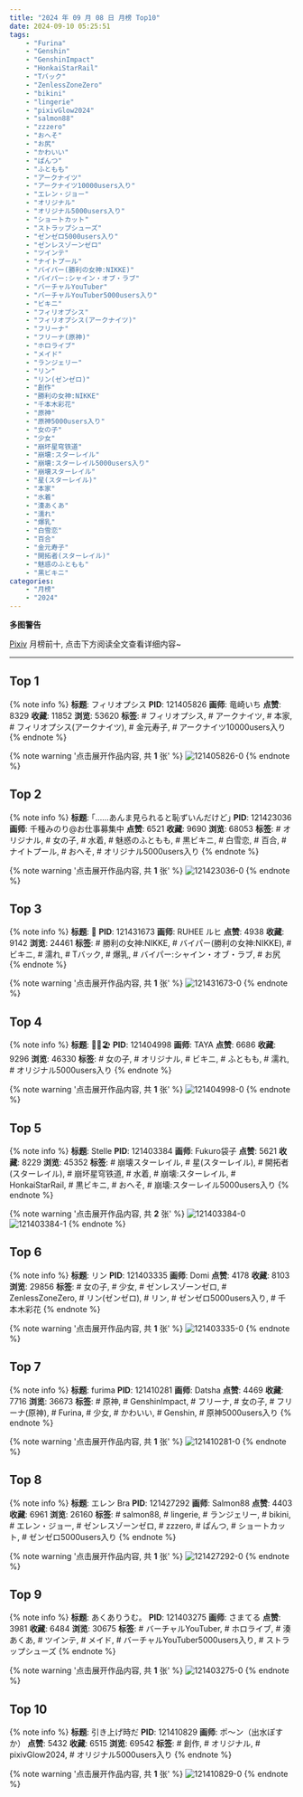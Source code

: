 ```yaml
---
title: "2024 年 09 月 08 日 月榜 Top10"
date: 2024-09-10 05:25:51
tags:
    - "Furina"
    - "Genshin"
    - "GenshinImpact"
    - "HonkaiStarRail"
    - "Tバック"
    - "ZenlessZoneZero"
    - "bikini"
    - "lingerie"
    - "pixivGlow2024"
    - "salmon88"
    - "zzzero"
    - "おへそ"
    - "お尻"
    - "かわいい"
    - "ぱんつ"
    - "ふともも"
    - "アークナイツ"
    - "アークナイツ10000users入り"
    - "エレン・ジョー"
    - "オリジナル"
    - "オリジナル5000users入り"
    - "ショートカット"
    - "ストラップシューズ"
    - "ゼンゼロ5000users入り"
    - "ゼンレスゾーンゼロ"
    - "ツインテ"
    - "ナイトプール"
    - "バイパー(勝利の女神:NIKKE)"
    - "バイパー:シャイン・オブ・ラブ"
    - "バーチャルYouTuber"
    - "バーチャルYouTuber5000users入り"
    - "ビキニ"
    - "フィリオプシス"
    - "フィリオプシス(アークナイツ)"
    - "フリーナ"
    - "フリーナ(原神)"
    - "ホロライブ"
    - "メイド"
    - "ランジェリー"
    - "リン"
    - "リン(ゼンゼロ)"
    - "創作"
    - "勝利の女神:NIKKE"
    - "千本木彩花"
    - "原神"
    - "原神5000users入り"
    - "女の子"
    - "少女"
    - "崩坏星穹铁道"
    - "崩壊:スターレイル"
    - "崩壊:スターレイル5000users入り"
    - "崩壊スターレイル"
    - "星(スターレイル)"
    - "本家"
    - "水着"
    - "湊あくあ"
    - "濡れ"
    - "爆乳"
    - "白雪恋"
    - "百合"
    - "金元寿子"
    - "開拓者(スターレイル)"
    - "魅惑のふともも"
    - "黒ビキニ"
categories:
    - "月榜"
    - "2024"
---
```


<i class="fa fa-triangle-exclamation"></i>**多图警告**<i class="fa fa-triangle-exclamation"></i>

[Pixiv](https://www.pixiv.net/) 月榜前十, 点击下方阅读全文查看详细内容~

<!-- more -->

---

## Top 1

{% note info %}
**标题**: フィリオプシス
**PID**: 121405826 **画师**: 竜崎いち
**点赞**: 8329 **收藏**: 11852 **浏览**: 53620
**标签**: # フィリオプシス, # アークナイツ, # 本家, # フィリオプシス(アークナイツ), # 金元寿子, # アークナイツ10000users入り
{% endnote %}

{% note warning '点击展开作品内容, 共 **1** 张' %}
![121405826-0](https://i.pixiv.re/img-original/img/2024/08/12/01/15/37/121405826_p0.jpg)
{% endnote %}

## Top 2

{% note info %}
**标题**: ｢……あんま見られると恥ずいんだけど｣
**PID**: 121423036 **画师**: 千種みのり@お仕事募集中
**点赞**: 6521 **收藏**: 9690 **浏览**: 68053
**标签**: # オリジナル, # 女の子, # 水着, # 魅惑のふともも, # 黒ビキニ, # 白雪恋, # 百合, # ナイトプール, # おへそ, # オリジナル5000users入り
{% endnote %}

{% note warning '点击展开作品内容, 共 **1** 张' %}
![121423036-0](https://i.pixiv.re/img-original/img/2024/08/12/17/56/33/121423036_p0.jpg)
{% endnote %}

## Top 3

{% note info %}
**标题**: 👙
**PID**: 121431673 **画师**: RUHEE ルヒ
**点赞**: 4938 **收藏**: 9142 **浏览**: 24461
**标签**: # 勝利の女神:NIKKE, # バイパー(勝利の女神:NIKKE), # ビキニ, # 濡れ, # Tバック, # 爆乳, # バイパー:シャイン・オブ・ラブ, # お尻
{% endnote %}

{% note warning '点击展开作品内容, 共 **1** 张' %}
![121431673-0](https://i.pixiv.re/img-original/img/2024/08/12/22/34/54/121431673_p0.jpg)
{% endnote %}

## Top 4

{% note info %}
**标题**: 🎀🌺🏖️
**PID**: 121404998 **画师**: TAYA
**点赞**: 6686 **收藏**: 9296 **浏览**: 46330
**标签**: # 女の子, # オリジナル, # ビキニ, # ふともも, # 濡れ, # オリジナル5000users入り
{% endnote %}

{% note warning '点击展开作品内容, 共 **1** 张' %}
![121404998-0](https://i.pixiv.re/img-original/img/2024/08/12/00/43/41/121404998_p0.jpg)
{% endnote %}

## Top 5

{% note info %}
**标题**: Stelle
**PID**: 121403384 **画师**: Fukuro袋子
**点赞**: 5621 **收藏**: 8229 **浏览**: 45352
**标签**: # 崩壊スターレイル, # 星(スターレイル), # 開拓者(スターレイル), # 崩坏星穹铁道, # 水着, # 崩壊:スターレイル, # HonkaiStarRail, # 黒ビキニ, # おへそ, # 崩壊:スターレイル5000users入り
{% endnote %}

{% note warning '点击展开作品内容, 共 **2** 张' %}
![121403384-0](https://i.pixiv.re/img-original/img/2024/08/12/00/00/52/121403384_p0.jpg)
![121403384-1](https://i.pixiv.re/img-original/img/2024/08/12/00/00/52/121403384_p1.jpg)
{% endnote %}

## Top 6

{% note info %}
**标题**: リン
**PID**: 121403335 **画师**: Domi
**点赞**: 4178 **收藏**: 8103 **浏览**: 29856
**标签**: # 女の子, # 少女, # ゼンレスゾーンゼロ, # ZenlessZoneZero, # リン(ゼンゼロ), # リン, # ゼンゼロ5000users入り, # 千本木彩花
{% endnote %}

{% note warning '点击展开作品内容, 共 **1** 张' %}
![121403335-0](https://i.pixiv.re/img-original/img/2024/08/12/00/00/40/121403335_p0.jpg)
{% endnote %}

## Top 7

{% note info %}
**标题**: furima
**PID**: 121410281 **画师**: Datsha
**点赞**: 4469 **收藏**: 7716 **浏览**: 36673
**标签**: # 原神, # GenshinImpact, # フリーナ, # 女の子, # フリーナ(原神), # Furina, # 少女, # かわいい, # Genshin, # 原神5000users入り
{% endnote %}

{% note warning '点击展开作品内容, 共 **1** 张' %}
![121410281-0](https://i.pixiv.re/img-original/img/2024/08/12/06/43/54/121410281_p0.png)
{% endnote %}

## Top 8

{% note info %}
**标题**: エレン Bra
**PID**: 121427292 **画师**: Salmon88
**点赞**: 4403 **收藏**: 6961 **浏览**: 26160
**标签**: # salmon88, # lingerie, # ランジェリー, # bikini, # エレン・ジョー, # ゼンレスゾーンゼロ, # zzzero, # ぱんつ, # ショートカット, # ゼンゼロ5000users入り
{% endnote %}

{% note warning '点击展开作品内容, 共 **1** 张' %}
![121427292-0](https://i.pixiv.re/img-original/img/2024/08/12/20/29/39/121427292_p0.jpg)
{% endnote %}

## Top 9

{% note info %}
**标题**: あくありうむ。
**PID**: 121403275 **画师**: さまてる
**点赞**: 3981 **收藏**: 6484 **浏览**: 30675
**标签**: # バーチャルYouTuber, # ホロライブ, # 湊あくあ, # ツインテ, # メイド, # バーチャルYouTuber5000users入り, # ストラップシューズ
{% endnote %}

{% note warning '点击展开作品内容, 共 **1** 张' %}
![121403275-0](https://i.pixiv.re/img-original/img/2024/08/12/00/00/18/121403275_p0.jpg)
{% endnote %}

## Top 10

{% note info %}
**标题**: 引き上げ時だ
**PID**: 121410829 **画师**: ポ～ン（出水ぽすか）
**点赞**: 5432 **收藏**: 6515 **浏览**: 69542
**标签**: # 創作, # オリジナル, # pixivGlow2024, # オリジナル5000users入り
{% endnote %}

{% note warning '点击展开作品内容, 共 **1** 张' %}
![121410829-0](https://i.pixiv.re/img-original/img/2024/08/12/23/08/13/121410829_p0.jpg)
{% endnote %}
